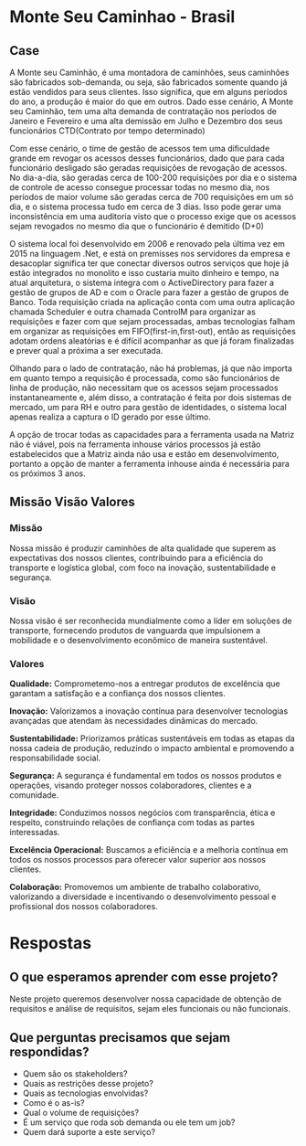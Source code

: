 # Monte Seu Caminhao - Brasil

## Case
A Monte seu Caminhão, é uma montadora de caminhões, seus caminhões são fabricados sob-demanda, ou seja, são fabricados somente quando já estão vendidos para seus clientes. Isso significa, que em alguns períodos do ano, a produção é maior do que em outros. Dado esse cenário, A Monte seu Caminhão, tem uma alta demanda de contratação nos períodos de Janeiro e Fevereiro e uma alta demissão em Julho e Dezembro dos seus funcionários CTD(Contrato por tempo determinado)

Com esse cenário, o time de gestão de acessos tem uma dificuldade grande em revogar os acessos desses funcionários, dado que para cada funcionário desligado são geradas requisições de revogação de acessos. No dia-a-dia, são geradas cerca de 100-200 requisições por dia e o sistema de controle de acesso consegue processar todas no mesmo dia, nos períodos de maior volume são geradas cerca de 700 requisições em um só dia, e o sistema processa tudo em cerca de 3 dias. Isso pode gerar uma inconsistência em uma auditoria visto que o processo exige que os acessos sejam revogados no mesmo dia que o funcionário é demitido (D+0)

O sistema local foi desenvolvido em 2006 e renovado pela última vez em 2015 na linguagem .Net, e está on premisses nos servidores da empresa e desacoplar significa ter que conectar diversos outros serviços que hoje já estão integrados no monolito e isso custaria muito dinheiro e tempo, na atual arquitetura, o sistema integra com o ActiveDirectory para fazer a gestão de grupos de AD e com o Oracle para fazer a gestão de grupos de Banco. Toda requisição criada na aplicação conta com uma outra aplicação chamada Scheduler e outra chamada ControlM para organizar as requisições e fazer com que sejam processadas, ambas tecnologias falham em organizar as requisições em FIFO(first-in,first-out), então as requisições adotam ordens aleatórias e é difícil acompanhar as que já foram finalizadas e prever qual a próxima a ser executada.

Olhando para o lado de contratação, não há problemas, já que não importa em quanto tempo a requisição é processada, como são funcionários de linha de produção, não necessitam que os acessos sejam processados instantaneamente e, além disso, a contratação é feita por dois sistemas de mercado, um para RH e outro para gestão de identidades, o sistema local apenas realiza a captura o ID gerado por esse último.

A opção de trocar todas as capacidades para a ferramenta usada na Matriz não é viável, pois na ferramenta inhouse vários processos já estão estabelecidos que a Matriz ainda não usa e estão em desenvolvimento, portanto a opção de manter a ferramenta inhouse ainda é necessária para os próximos 3 anos.


## Missão Visão Valores

### **Missão**
Nossa missão é produzir caminhões de alta qualidade que superem as expectativas dos nossos clientes, contribuindo para a eficiência do transporte e logística global, com foco na inovação, sustentabilidade e segurança.

### **Visão**
Nossa visão é ser reconhecida mundialmente como a líder em soluções de transporte, fornecendo produtos de vanguarda que impulsionem a mobilidade e o desenvolvimento econômico de maneira sustentável.

### **Valores**

**Qualidade:** Comprometemo-nos a entregar produtos de excelência que garantam a satisfação e a confiança dos nossos clientes.

**Inovação:** Valorizamos a inovação contínua para desenvolver tecnologias avançadas que atendam às necessidades dinâmicas do mercado.

**Sustentabilidade:** Priorizamos práticas sustentáveis em todas as etapas da nossa cadeia de produção, reduzindo o impacto ambiental e promovendo a responsabilidade social.

**Segurança:** A segurança é fundamental em todos os nossos produtos e operações, visando proteger nossos colaboradores, clientes e a comunidade.

**Integridade:** Conduzimos nossos negócios com transparência, ética e respeito, construindo relações de confiança com todas as partes interessadas.

**Excelência Operacional:** Buscamos a eficiência e a melhoria contínua em todos os nossos processos para oferecer valor superior aos nossos clientes.

**Colaboração:** Promovemos um ambiente de trabalho colaborativo, valorizando a diversidade e incentivando o desenvolvimento pessoal e profissional dos nossos colaboradores.

# Respostas
## O que esperamos aprender com esse projeto?
Neste projeto queremos desenvolver nossa capacidade de obtenção de requisitos e análise de requisitos, sejam eles funcionais ou não funcionais.

## Que perguntas precisamos que sejam respondidas?
- Quem são os stakeholders?
- Quais as restrições desse projeto?
- Quais as tecnologias envolvidas?
- Como é o as-is?
- Qual o volume de requisições?
- É um serviço que roda sob demanda ou ele tem um job?
- Quem dará suporte a este serviço?
